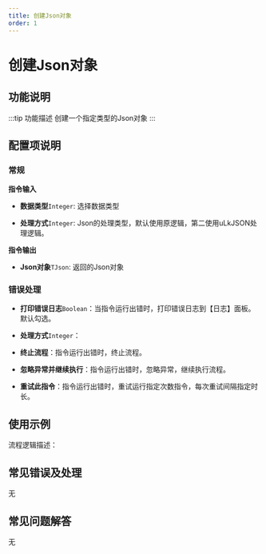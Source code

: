 ```yaml
---
title: 创建Json对象
order: 1
---
```


# 创建Json对象

## 功能说明

:::tip 功能描述
创建一个指定类型的Json对象
:::

## 配置项说明

### 常规

**指令输入**

- **数据类型**`Integer`: 选择数据类型

- **处理方式**`Integer`: Json的处理类型，默认使用原逻辑，第二使用uLkJSON处理逻辑。


**指令输出**

- **Json对象**`TJson`: 返回的Json对象

### 错误处理

- **打印错误日志**`Boolean`：当指令运行出错时，打印错误日志到【日志】面板。默认勾选。

- **处理方式**`Integer`：

 - **终止流程**：指令运行出错时，终止流程。

 - **忽略异常并继续执行**：指令运行出错时，忽略异常，继续执行流程。

 - **重试此指令**：指令运行出错时，重试运行指定次数指令，每次重试间隔指定时长。

## 使用示例

流程逻辑描述：

## 常见错误及处理

无

## 常见问题解答

无

